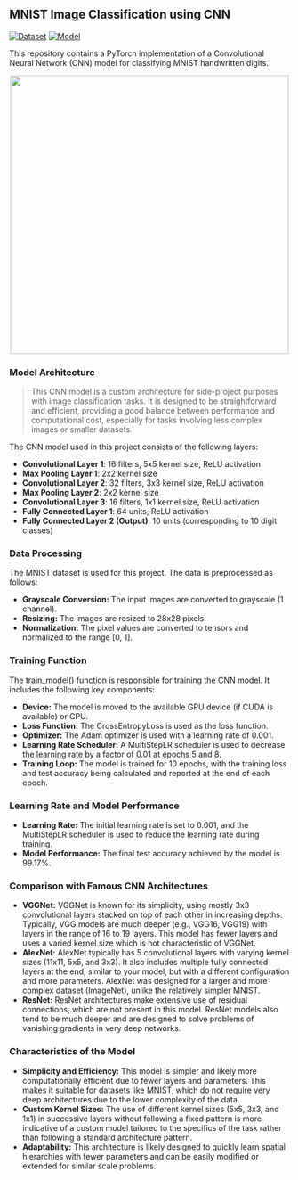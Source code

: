 ## MNIST Image Classification using CNN
[![Dataset](https://img.shields.io/badge/Dataset-MNIST-blue)](https://paperswithcode.com/dataset/mnist)
[![Model](https://img.shields.io/badge/Model-Trained-yellow)](https://github.com/Copng-py/bookish-barnacle/blob/main/model.pth)

This repository contains a PyTorch implementation of a Convolutional Neural Network (CNN) model for classifying MNIST handwritten digits.
<p align="center">
  <img src="![image](https://github.com/user-attachments/assets/ebe2770c-8089-4938-ae9e-f08215c8fe11)" width="500" height="500">
</p>

### Model Architecture
> This CNN model is a custom architecture for side-project purposes with image classification tasks. It is designed to be straightforward and efficient, providing a good balance between performance and computational cost, especially for tasks involving less complex images or smaller datasets.

The CNN model used in this project consists of the following layers:
- **Convolutional Layer 1**: 16 filters, 5x5 kernel size, ReLU activation
- **Max Pooling Layer 1**: 2x2 kernel size
- **Convolutional Layer 2**: 32 filters, 3x3 kernel size, ReLU activation
- **Max Pooling Layer 2**: 2x2 kernel size
- **Convolutional Layer 3**: 16 filters, 1x1 kernel size, ReLU activation
- **Fully Connected Layer 1**: 64 units, ReLU activation
- **Fully Connected Layer 2 (Output)**: 10 units (corresponding to 10 digit classes)



### Data Processing
The MNIST dataset is used for this project. The data is preprocessed as follows:

- **Grayscale Conversion:** The input images are converted to grayscale (1 channel).
- **Resizing:** The images are resized to 28x28 pixels.
- **Normalization:** The pixel values are converted to tensors and normalized to the range [0, 1].

### Training Function
The train_model() function is responsible for training the CNN model. It includes the following key components:

- **Device:** The model is moved to the available GPU device (if CUDA is available) or CPU.
- **Loss Function:** The CrossEntropyLoss is used as the loss function.
- **Optimizer:** The Adam optimizer is used with a learning rate of 0.001.
- **Learning Rate Scheduler:** A MultiStepLR scheduler is used to decrease the learning rate by a factor of 0.01 at epochs 5 and 8.
- **Training Loop:** The model is trained for 10 epochs, with the training loss and test accuracy being calculated and reported at the end of each epoch.

### Learning Rate and Model Performance
- **Learning Rate:** The initial learning rate is set to 0.001, and the MultiStepLR scheduler is used to reduce the learning rate during training.
- **Model Performance:** The final test accuracy achieved by the model is 99.17%.

### Comparison with Famous CNN Architectures
+ **VGGNet:**
VGGNet is known for its simplicity, using mostly 3x3 convolutional layers stacked on top of each other in increasing depths.
Typically, VGG models are much deeper (e.g., VGG16, VGG19) with layers in the range of 16 to 19 layers.
This model has fewer layers and uses a varied kernel size which is not characteristic of VGGNet.
+ **AlexNet:**
AlexNet typically has 5 convolutional layers with varying kernel sizes (11x11, 5x5, and 3x3).
It also includes multiple fully connected layers at the end, similar to your model, but with a different configuration and more parameters.
AlexNet was designed for a larger and more complex dataset (ImageNet), unlike the relatively simpler MNIST.
+ **ResNet:**
ResNet architectures make extensive use of residual connections, which are not present in this model.
ResNet models also tend to be much deeper and are designed to solve problems of vanishing gradients in very deep networks.

### Characteristics of the Model
+ **Simplicity and Efficiency:** This model is simpler and likely more computationally efficient due to fewer layers and parameters. This makes it suitable for datasets like MNIST, which do not require very deep architectures due to the lower complexity of the data.
+ **Custom Kernel Sizes:** The use of different kernel sizes (5x5, 3x3, and 1x1) in successive layers without following a fixed pattern is more indicative of a custom model tailored to the specifics of the task rather than following a standard architecture pattern.
+ **Adaptability:** This architecture is likely designed to quickly learn spatial hierarchies with fewer parameters and can be easily modified or extended for similar scale problems.
